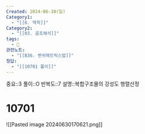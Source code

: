 ```yaml
---
Created: 2024-06-30(일)
Category1:
  - "[[6. 역학]]"
Category2:
  - "[[03. 골조해석]]"
tags:
  - 🧮
관련노트:
  - "[[B36. 변위매트릭스법]]"
정답:
  - "[[10701 풀이]]"
---
```

중요::3
풀이::O
반복도::7
설명::복합구조물의 강성도 행렬산정
#  10701
![[Pasted image 20240630170621.png]]
